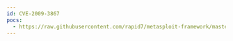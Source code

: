 ```yaml
---
id: CVE-2009-3867
pocs:
  - https://raw.githubusercontent.com/rapid7/metasploit-framework/master/modules/exploits/multi/browser/java_getsoundbank_bof.rb
---
```

